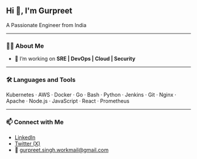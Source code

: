 ## Hi 👋, I'm Gurpreet  
A Passionate Engineer from India  

---

### 👩‍💻 About Me  
- 🔭 I’m working on **SRE | DevOps | Cloud | Security**  

---

### 🛠 Languages and Tools  
Kubernetes · AWS · Docker · Go · Bash · Python · Jenkins · Git · Nginx · Apache · Node.js · JavaScript · React · Prometheus  

---

### 📫 Connect with Me  
- [LinkedIn](https://www.linkedin.com/in/gurpreet-singh-87bb58226)  
- [Twitter (X)](https://x.com/gruprttt)  
- 📧 gurpreet.singh.workmail@gmail.com  
